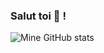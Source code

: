 ### Salut toi 👋 ! 
![Mine GitHub stats](https://github-readme-stats.vercel.app/api?username=Futuray-pgm&show_icons=true)
